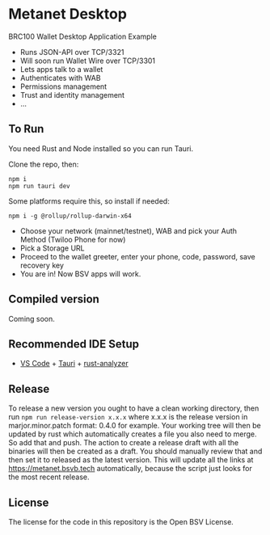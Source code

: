 # Metanet Desktop

BRC100 Wallet Desktop Application Example

- Runs JSON-API over TCP/3321
- Will soon run Wallet Wire over TCP/3301
- Lets apps talk to a wallet
- Authenticates with WAB
- Permissions management
- Trust and identity management
- ...

## To Run

You need Rust and Node installed so you can run Tauri.

Clone the repo, then:

```
npm i
npm run tauri dev
```

Some platforms require this, so install if needed:
```
npm i -g @rollup/rollup-darwin-x64 
```

- Choose your network (mainnet/testnet), WAB and pick your Auth Method (Twiloo Phone for now)
- Pick a Storage URL
- Proceed to the wallet greeter, enter your phone, code, password, save recovery key
- You are in! Now BSV apps will work.

## Compiled version

Coming soon.

## Recommended IDE Setup

- [VS Code](https://code.visualstudio.com/) + [Tauri](https://marketplace.visualstudio.com/items?itemName=tauri-apps.tauri-vscode) + [rust-analyzer](https://marketplace.visualstudio.com/items?itemName=rust-lang.rust-analyzer)

## Release

To release a new version you ought to have a clean working directory, then run `npm run release-version x.x.x` where x.x.x is the release version in marjor.minor.patch format: 0.4.0 for example.
Your working tree will then be updated by rust which automatically creates a file you also need to merge. So add that and push. The action to create a release draft with all the binaries will then be created as a draft. You should manually review that and then set it to released as the latest version. This will update all the links at https://metanet.bsvb.tech automatically, because the script just looks for the most recent release.

## License

The license for the code in this repository is the Open BSV License.
